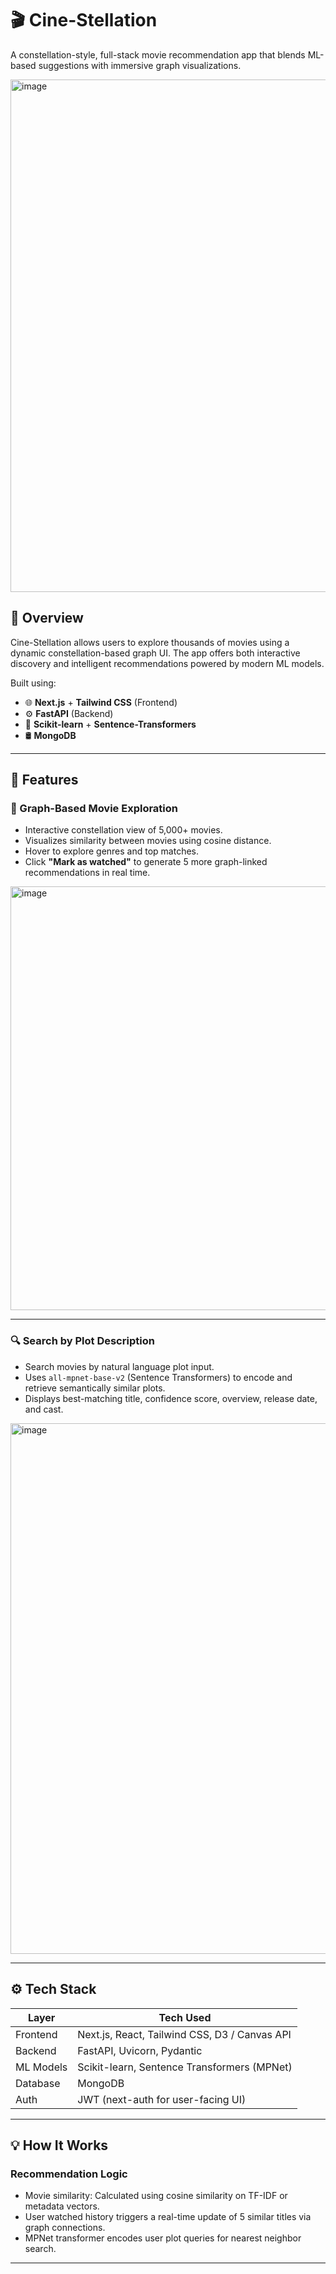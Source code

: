 # 🎬 Cine-Stellation

A constellation-style, full-stack movie recommendation app that blends ML-based suggestions with immersive graph visualizations.

<img width="1241" height="820" alt="image" src="https://github.com/user-attachments/assets/0323fce6-a12d-45e0-9e5e-22ec0d28f6ce" />

## 🌌 Overview

Cine-Stellation allows users to explore thousands of movies using a dynamic constellation-based graph UI. The app offers both interactive discovery and intelligent recommendations powered by modern ML models. 

Built using:
- 🌐 **Next.js** + **Tailwind CSS** (Frontend)
- ⚙️ **FastAPI** (Backend)
- 🧠 **Scikit-learn** + **Sentence-Transformers**
- 🛢 **MongoDB**

---

## 🧠 Features

### 🔗 Graph-Based Movie Exploration
- Interactive constellation view of 5,000+ movies.
- Visualizes similarity between movies using cosine distance.
- Hover to explore genres and top matches.
- Click **"Mark as watched"** to generate 5 more graph-linked recommendations in real time.

<img width="1184" height="678" alt="image" src="https://github.com/user-attachments/assets/27eee2e2-8c33-4990-9d55-f8c217f4f827" />


---

### 🔍 Search by Plot Description

- Search movies by natural language plot input.
- Uses `all-mpnet-base-v2` (Sentence Transformers) to encode and retrieve semantically similar plots.
- Displays best-matching title, confidence score, overview, release date, and cast.

<img width="1062" height="849" alt="image" src="https://github.com/user-attachments/assets/7414b1b6-60c6-41fe-8fee-e435f2aa2980" />


---

## ⚙️ Tech Stack

| Layer        | Tech Used                                      |
|--------------|------------------------------------------------|
| Frontend     | Next.js, React, Tailwind CSS, D3 / Canvas API  |
| Backend      | FastAPI, Uvicorn, Pydantic                     |
| ML Models    | Scikit-learn, Sentence Transformers (MPNet)    |
| Database     | MongoDB                                        |
| Auth         | JWT (next-auth for user-facing UI)             |

---

## 💡 How It Works

### Recommendation Logic
- Movie similarity: Calculated using cosine similarity on TF-IDF or metadata vectors.
- User watched history triggers a real-time update of 5 similar titles via graph connections.
- MPNet transformer encodes user plot queries for nearest neighbor search.

---

